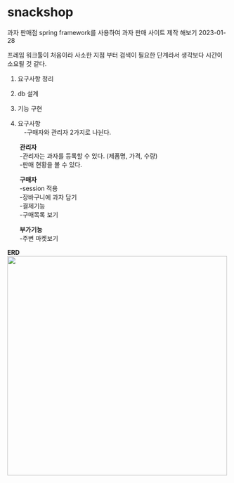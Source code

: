 # snackshop
과자 판매점
spring framework를 사용하여 과자 판매 사이트 제작 해보기 2023-01-28

프레임 워크툴이 처음이라 사소한 지점 부터 검색이 필요한 단계라서 생각보다 시간이 소요될 것 같다. 
1. 요구사항 정리
2. db 설계
3. 기능 구현
  


1. 요구사항  
　-구매자와 관리자 2가지로 나뉜다.  
      
     
　　**관리자**  
　　-관리자는 과자를 등록할 수 있다. (제품명, 가격, 수량)  
　　-판매 현황을 볼 수 있다.  
    
    
　　**구매자**  
　　-session 적용  
　　-장바구니에 과자 담기  
　　-결제기능  
　　-구매목록 보기  
    
  
　　**부가기능**  
　　-주변 마켓보기  
      
      
**ERD**  
<img src="https://user-images.githubusercontent.com/110438208/215254831-d81bb117-1fd8-4301-9bbb-535b10085090.png" width="500" height="500"/>  
  
  
